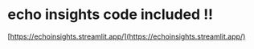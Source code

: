# echo insights code included !!


[https://echoinsights.streamlit.app/](https://echoinsights.streamlit.app/)
